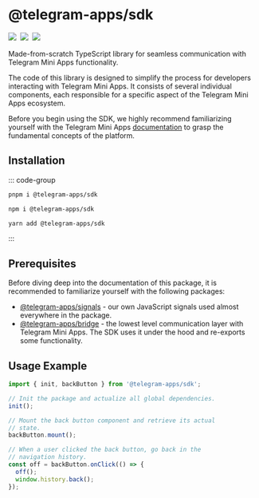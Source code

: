 # @telegram-apps/sdk

<p style="display: flex; gap: 8px; min-height: 20px">
  <a href="https://npmjs.com/package/@telegram-apps/sdk@2">
    <img src="https://img.shields.io/npm/v/@telegram-apps/sdk@2?logo=npm"/>
  </a>
  <img src="https://img.shields.io/bundlephobia/minzip/@telegram-apps/sdk@2"/>
  <a href="https://github.com/Telegram-Mini-Apps/telegram-apps/tree/master/packages/sdk@2">
    <img src="https://img.shields.io/badge/source-black?logo=github"/>
  </a>
</p>

Made-from-scratch TypeScript library for seamless communication with Telegram Mini Apps
functionality.

The code of this library is designed to simplify the process for developers interacting with
Telegram Mini Apps. It consists of several individual components, each responsible for a specific
aspect of the Telegram Mini Apps ecosystem.

Before you begin using the SDK, we highly recommend familiarizing yourself with the Telegram Mini
Apps [documentation](../../platform/about.md) to grasp the fundamental concepts of the platform.

## Installation

::: code-group

```bash [pnpm]
pnpm i @telegram-apps/sdk
```

```bash [npm]
npm i @telegram-apps/sdk
```

```bash [yarn]
yarn add @telegram-apps/sdk
```

:::

## Prerequisites

Before diving deep into the documentation of this package, it is recommended to familiarize
yourself with the following packages:

- [@telegram-apps/signals](../telegram-apps-signals.md) - our own JavaScript signals used almost
  everywhere in the package.
- [@telegram-apps/bridge](../telegram-apps-bridge.md) - the lowest level communication layer with
  Telegram Mini Apps. The SDK uses it under the hood and re-exports some functionality.

## Usage Example

```ts
import { init, backButton } from '@telegram-apps/sdk';

// Init the package and actualize all global dependencies.
init();

// Mount the back button component and retrieve its actual
// state.
backButton.mount();

// When a user clicked the back button, go back in the
// navigation history.
const off = backButton.onClick(() => {
  off();
  window.history.back();
});
```